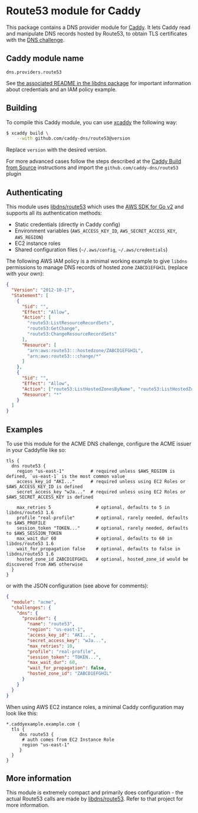 # Route53 module for Caddy

This package contains a DNS provider module for [Caddy](https://github.com/caddyserver/caddy).
It lets Caddy read and manipulate DNS records hosted by Route53, to obtain TLS certificates
with the [DNS challenge](https://caddyserver.com/docs/automatic-https#dns-challenge).

## Caddy module name

```
dns.providers.route53
```

See [the associated README in the libdns package](https://github.com/libdns/route53) for important information about credentials and an IAM policy example.

## Building

To compile this Caddy module, you can use [xcaddy](https://github.com/caddyserver/xcaddy) the following way:

```bash
$ xcaddy build \
    --with github.com/caddy-dns/route53@version
```

Replace `version` with the desired version.

For more advanced cases follow the steps described at the [Caddy Build from Source](https://github.com/caddyserver/caddy#build-from-source) instructions and import the `github.com/caddy-dns/route53` plugin

## Authenticating

This module uses [libdns/route53](https://github.com/libdns/route53) which uses the [AWS SDK for Go v2](https://docs.aws.amazon.com/sdk-for-go/v2/developer-guide/welcome.html) and supports all its authentication methods:
- Static credentials (directly in Caddy config)
- Environment variables (`AWS_ACCESS_KEY_ID`, `AWS_SECRET_ACCESS_KEY`, `AWS_REGION`)
- EC2 instance roles
- Shared configuration files (`~/.aws/config`, `~/.aws/credentials`)

The following AWS IAM policy is a minimal working example to give `libdns` permissions to manage DNS records of hosted zone `ZABCD1EFGHIL` (replace with your own):

```json
{
  "Version": "2012-10-17",
  "Statement": [
    {
      "Sid": "",
      "Effect": "Allow",
      "Action": [
        "route53:ListResourceRecordSets",
        "route53:GetChange",
        "route53:ChangeResourceRecordSets"
      ],
      "Resource": [
        "arn:aws:route53:::hostedzone/ZABCD1EFGHIL",
        "arn:aws:route53:::change/*"
      ]
    },
    {
      "Sid": "",
      "Effect": "Allow",
      "Action": ["route53:ListHostedZonesByName", "route53:ListHostedZones"],
      "Resource": "*"
    }
  ]
}
```

## Examples

To use this module for the ACME DNS challenge, configure the ACME issuer in your Caddyfile like so:

```caddy
tls {
  dns route53 {
    region "us-east-1"          # required unless $AWS_REGION is defined, `us-east-1` is the most common value
    access_key_id "AKI..."      # required unless using EC2 Roles or $AWS_ACCESS_KEY_ID is defined
    secret_access_key "wJa..."  # required unless using EC2 Roles or $AWS_SECRET_ACCESS_KEY is defined

    max_retries 5                 # optional, defaults to 5 in libdns/route53 1.6
    profile "real-profile"        # optional, rarely needed, defaults to $AWS_PROFILE
    session_token "TOKEN..."      # optional, rarely needed, defaults to $AWS_SESSION_TOKEN
    max_wait_dur 60               # optional, defaults to 60 in libdns/route53 1.6
    wait_for_propagation false    # optional, defaults to false in libdns/route53 1.6
    hosted_zone_id ZABCD1EFGHIL   # optional, hosted_zone_id would be discovered from AWS otherwise
  }
}
```

or with the JSON configuration (see above for comments):

```json
{
  "module": "acme",
  "challenges": {
    "dns": {
      "provider": {
        "name": "route53",
        "region": "us-east-1",
        "access_key_id": "AKI...",
        "secret_access_key": "wJa...",
        "max_retries": 10,
        "profile": "real-profile",
        "session_token": "TOKEN...",
        "max_wait_dur": 60,
        "wait_for_propagation": false,
        "hosted_zone_id": "ZABCD1EFGHIL"
      }
    }
  }
}
```

When using AWS EC2 instance roles, a minimal Caddy configuration may look like this:

```caddy
*.caddyexample.example.com {
  tls {
     dns route53 {
      # auth comes from EC2 Instance Role
      region "us-east-1"
     }
  }
}
```

## More information

This module is extremely compact and primarily does configuration - the actual Route53 calls are made by [libdns/route53](https://github.com/libdns/route53). Refer to that project for more information.
